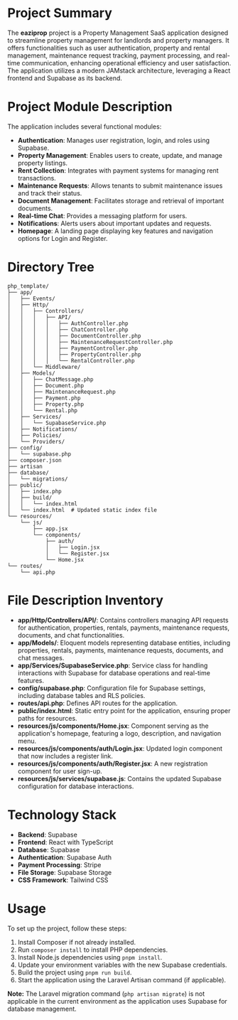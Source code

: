 # Project Summary
The **eaziprop** project is a Property Management SaaS application designed to streamline property management for landlords and property managers. It offers functionalities such as user authentication, property and rental management, maintenance request tracking, payment processing, and real-time communication, enhancing operational efficiency and user satisfaction. The application utilizes a modern JAMstack architecture, leveraging a React frontend and Supabase as its backend.

# Project Module Description
The application includes several functional modules:
- **Authentication**: Manages user registration, login, and roles using Supabase.
- **Property Management**: Enables users to create, update, and manage property listings.
- **Rent Collection**: Integrates with payment systems for managing rent transactions.
- **Maintenance Requests**: Allows tenants to submit maintenance issues and track their status.
- **Document Management**: Facilitates storage and retrieval of important documents.
- **Real-time Chat**: Provides a messaging platform for users.
- **Notifications**: Alerts users about important updates and requests.
- **Homepage**: A landing page displaying key features and navigation options for Login and Register.

# Directory Tree
```
php_template/
├── app/
│   ├── Events/
│   ├── Http/
│   │   ├── Controllers/
│   │   │   ├── API/
│   │   │   │   ├── AuthController.php
│   │   │   │   ├── ChatController.php
│   │   │   │   ├── DocumentController.php
│   │   │   │   ├── MaintenanceRequestController.php
│   │   │   │   ├── PaymentController.php
│   │   │   │   ├── PropertyController.php
│   │   │   │   └── RentalController.php
│   │   └── Middleware/
│   ├── Models/
│   │   ├── ChatMessage.php
│   │   ├── Document.php
│   │   ├── MaintenanceRequest.php
│   │   ├── Payment.php
│   │   ├── Property.php
│   │   └── Rental.php
│   ├── Services/
│   │   └── SupabaseService.php
│   ├── Notifications/
│   ├── Policies/
│   └── Providers/
├── config/
│   └── supabase.php
├── composer.json
├── artisan
├── database/
│   └── migrations/
├── public/
│   ├── index.php
│   ├── build/
│   │   └── index.html
│   └── index.html  # Updated static index file
└── resources/
    └── js/
        ├── app.jsx
        └── components/
            ├── auth/
            │   ├── Login.jsx
            │   └── Register.jsx
            └── Home.jsx
└── routes/
    └── api.php
```

# File Description Inventory
- **app/Http/Controllers/API/**: Contains controllers managing API requests for authentication, properties, rentals, payments, maintenance requests, documents, and chat functionalities.
- **app/Models/**: Eloquent models representing database entities, including properties, rentals, payments, maintenance requests, documents, and chat messages.
- **app/Services/SupabaseService.php**: Service class for handling interactions with Supabase for database operations and real-time features.
- **config/supabase.php**: Configuration file for Supabase settings, including database tables and RLS policies.
- **routes/api.php**: Defines API routes for the application.
- **public/index.html**: Static entry point for the application, ensuring proper paths for resources.
- **resources/js/components/Home.jsx**: Component serving as the application's homepage, featuring a logo, description, and navigation menu.
- **resources/js/components/auth/Login.jsx**: Updated login component that now includes a register link.
- **resources/js/components/auth/Register.jsx**: A new registration component for user sign-up.
- **resources/js/services/supabase.js**: Contains the updated Supabase configuration for database interactions.

# Technology Stack
- **Backend**: Supabase
- **Frontend**: React with TypeScript
- **Database**: Supabase
- **Authentication**: Supabase Auth
- **Payment Processing**: Stripe
- **File Storage**: Supabase Storage
- **CSS Framework**: Tailwind CSS

# Usage
To set up the project, follow these steps:
1. Install Composer if not already installed.
2. Run `composer install` to install PHP dependencies.
3. Install Node.js dependencies using `pnpm install`.
4. Update your environment variables with the new Supabase credentials.
5. Build the project using `pnpm run build`.
6. Start the application using the Laravel Artisan command (if applicable).

**Note:** The Laravel migration command (`php artisan migrate`) is not applicable in the current environment as the application uses Supabase for database management.
